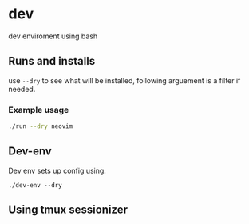 # dev

dev enviroment using bash

## Runs and installs
use `--dry` to see what will be installed, following arguement is a filter if needed.

### Example usage

```bash
./run --dry neovim
```
## Dev-env
Dev env sets up config using:
```
./dev-env --dry
```
## Using tmux sessionizer

